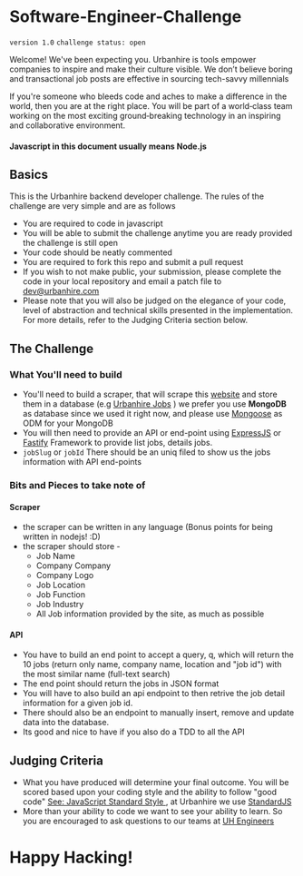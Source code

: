 # Software-Engineer-Challenge

`version 1.0`
`challenge status: open`

Welcome! We've been expecting you. Urbanhire is tools empower companies to inspire and make their culture visible. We don’t believe boring and transactional job posts are effective in sourcing tech-savvy millennials

If you're someone who bleeds code and aches to make a difference in the world, then you are at the right place. You will be part of a world‑class team working on the most exciting ground‑breaking technology in an inspiring and collaborative environment.

#### Javascript in this document usually means Node.js

## Basics

This is the Urbanhire backend developer challenge. The rules of the challenge are very simple and are as follows

* You are required to code in javascript
* You will be able to submit the challenge anytime you are ready provided the challenge is still open
* Your code should be neatly commented
* You are required to fork this repo and submit a pull request
* If you wish to not make public, your submission, please complete the code in your local repository and email a patch file to [dev@urbanhire.com](mailto:dev@urbanhire.com)
* Please note that you will also be judged on the elegance of your code, level of abstraction and technical skills presented in the implementation. For more details, refer to the Judging Criteria section below.

## The Challenge

### What You'll need to build
* You'll need to build a scraper, that will scrape this [website](https://id.jobplanet.com/search?category=&query=&_rs_con=welcome&_rs_act=index&_rs_element=main_search_bar) and store them in a database (e.g [Urbanhire Jobs](https://www.linkedin.com/jobs/view-all) ) we prefer you use **MongoDB** as database since we used it right now, and please use [Mongoose](http://mongoosejs.com/) as ODM for your MongoDB
* You will then need to provide an API or end-point using [ExpressJS](http://expressjs.com) or  [Fastify](https://www.fastify.io/) Framework to provide list jobs, details jobs.
* `jobSlug` or `jobId` There should be an uniq filed to show us the jobs information with API end-points


### Bits and Pieces to take note of


#### Scraper

* the scraper can be written in any language (Bonus points for being written in nodejs! :D)
* the scraper should store -
	* Job Name
	* Company Company
	* Company Logo
	* Job Location
	* Job Function
	* Job Industry
	* All Job information provided by the site, as much as possible


#### API
* You have to build an end point to accept a query, q, which will return the 10 jobs (return only name, company name, location and "job id") with the most similar name (full-text search)
* The end point should return the jobs in JSON format
* You will have to also build an api endpoint to then retrive the job detail information for a given job id.
* There should also be an endpoint to manually insert, remove and update data into the database.
* Its good and nice to have if you also do a TDD to all the API


## Judging Criteria
* What you have produced will determine your final outcome. You will be scored based upon your coding style and the ability to follow "good code" [See: JavaScript Standard Style
](http://standardjs.com/rules.html), at Urbanhire we use [StandardJS](http://standardjs.com/index.html)
* More than your ability to code we want to see your ability to learn. So you are encouraged to ask questions to our teams at [UH Engineers](mailto:dev@urbanhire.com)


# Happy Hacking!
